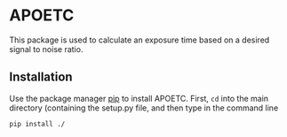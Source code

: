 # APOETC

This package is used to calculate an exposure time based on a desired signal to noise ratio.

## Installation

Use the package manager [pip](https://pip.pypa.io/en/stable/) to install APOETC. First, ```cd``` into the main directory (containing the setup.py file, and then type in the command line

```bash
pip install ./
```
